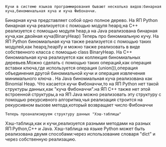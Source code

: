     Кучи в системе языков программирования бывают несколько видов:бинарная куча,биноминальная куча и куча Фибоначчи.
Бинарная куча представляет собой одно полное дерево.
На ЯП Python бинарная куча реализуется с помощью модуля heapq,на C++ реализуется с помощью модуля heap,а на Java реализована бинарная куча,как двойная куча(BinaryHeap)
Теперь про биномиальную кучу.
На ЯП Python биномиальная куча также реализуется с помощью таких модулей,как heapq,heapify и можно также реализовать в виде собственного класса с помощью class BinaryHeap.
На C++ биномиальная куча реализуется как коллекция биномиальных деревьев.Можно сделать с помощью таких операций,как операция вставки ключа,где используется операция (union()),операция объединения другой биномиальной кучи и операция извлечения минимального ключа .
На Java биномиальная куча реализована как Binomial Heap.
Что касается кучи Фибоначчи,то на ЯП Python нет такой структуры данных,как "куча Фибоначчи".на ЯП C++ также нет этой встроенной структуры,а на ЯП Java можно реализовать эту структуру с помощью рекурсивного алгоритма,чья реализация строится на рекурсивном вызове метода,который возвращает  число Фибоначчи

    Теперь проанализируем структуру данных "Хэш-таблицы"
Хэш-таблица,как и кучи,реализуется разными методами на разных ЯП:Python,C++ и Java.
Хэш-таблица на языке Python может быть реализована двумя способами:через использование словаря "dict" и через собственную реализацию.


